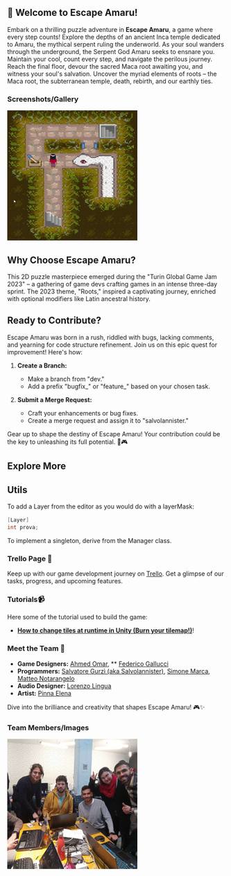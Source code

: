 ## 🐍 Welcome to Escape Amaru!

Embark on a thrilling puzzle adventure in **Escape Amaru**, a game where every step counts! Explore the depths of an ancient Inca temple dedicated to Amaru, the mythical serpent ruling the underworld. As your soul wanders through the underground, the Serpent God Amaru seeks to ensnare you. Maintain your cool, count every step, and navigate the perilous journey. Reach the final floor, devour the sacred Maca root awaiting you, and witness your soul's salvation. Uncover the myriad elements of roots – the Maca root, the subterranean temple, death, rebirth, and our earthly ties.

### Screenshots/Gallery

![Screenshot 1](Images/escape_amaru_1_small.jpg)



## Why Choose Escape Amaru?

This 2D puzzle masterpiece emerged during the "Turin Global Game Jam 2023" – a gathering of game devs crafting games in an intense three-day sprint. The 2023 theme, "Roots," inspired a captivating journey, enriched with optional modifiers like Latin ancestral history.

## Ready to Contribute?

Escape Amaru was born in a rush, riddled with bugs, lacking comments, and yearning for code structure refinement. Join us on this epic quest for improvement! Here's how:

1. **Create a Branch:**
   - Make a branch from "dev."
   - Add a prefix "bugfix_" or "feature_" based on your chosen task.

2. **Submit a Merge Request:**
   - Craft your enhancements or bug fixes.
   - Create a merge request and assign it to "salvolannister."

Gear up to shape the destiny of Escape Amaru! Your contribution could be the key to unleashing its full potential. 🚀🎮

## Explore More

## Utils
To add a Layer from the editor as you would do with a layerMask:
```csharp
[Layer]
int prova;
```
To implement a singleton, derive from the Manager<T> class.


### Trello Page 🚀
Keep up with our game development journey on [Trello](https://trello.com/invite/b/OARn4aKr/ATTI8184aeb3e87ef16beb69b01d568d772d7382DCCF/turingamejam). Get a glimpse of our tasks, progress, and upcoming features.

### Tutorials📹
Here some of the tutorial used to build the game:
-  [**How to change tiles at runtime in Unity (Burn your tilemap!)**](https://www.youtube.com/watch?v=hPsB6MiJPQY)!

### Meet the Team 🌟

- **Game Designers:** [Ahmed Omar](https://www.linkedin.com/in/ahmed-omar-8661a9193/), ** [Federico Gallucci](https://www.linkedin.com/in/federico-gallucci-safriaduo/)   
- **Programmers:** [Salvatore Gurzì (aka Salvolannister)](https://www.linkedin.com/in/salvatoregurzi/), [Simone Marca](https://www.linkedin.com/in/simone-marca-184a59100/), [Matteo Notarangelo](https://www.linkedin.com/in/mattnot/)
- **Audio Designer:** [Lorenzo Lingua](https://www.linkedin.com/in/lorenzo-lingua-68562b231/)
- **Artist:** [Pinna Elena](https://www.linkedin.com/in/elena-pinna-657638155/)

Dive into the brilliance and creativity that shapes Escape Amaru! 🎮✨

### Team Members/Images

![Group Image](Images/EscapeAmaruGroup_small.jpg)
